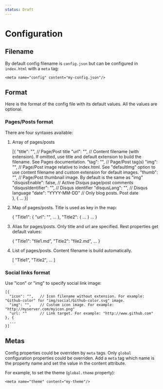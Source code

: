 ```yaml
---
status: Draft
---
```

# Configuration

## Filename

By default config filename is `config.json` but can be configured in `index.html` with a `meta` tag:

    <meta name="config" content="my-config.json"/>
    
## Format

Here is the format of the config file with its default values. All the values are optional.

<!--
* app: App configuration
	* debug: (false) Enable debug mode
	* content_path: ("content/") Path to the content folder (relative to base path)
	* content_extension: (".md") The file extension to use for content files
	* themes_path: ("themes/") Path to the themes folder (relative to base path)
	* theme: ("tipi") The currently active theme name. Set to false to disable theming
* blog: Blog configuration
	* blog_folder: ("blog") The name of the folder where your posts are stored
	* per_page: (10) The amount of the posts displayed on a single page. 0 disables pagination
	* excerpt_words: (30) The length of excerpts in words
	* date_format: ("YYYY-MM-DD") Date format (https://momentjs.com/docs/#/displaying/)
	* time_format: ("HH:mm:ss") Time format
	* permalink: (":year/:month/:day/:title") The permalink format of articles
* site: Site configuration
	* title: The title of your website
	* subtitle: The subtitle of your website
	* description: The description of your website
	* author: Your name
	* language: (en) The language of your website. Use a 2-lettter ISO-639-1 code
	* timezone: The timezone of your website. Tipi uses the setting on your computer by default. You can find the list of available timezones [here](https://en.wikipedia.org/wiki/List_of_tz_database_time_zones). Some examples are America/New_York, Japan, and UTC.
* url: URL configuration
	* url: The URL of your website	
	* root: The root directory of your website (If your website is in a subdirectory, such as http://example.org/blog, set url to http://example.org/blog and set root to /blog/)
	* permalink_defaults: Default values of each segment in permalink	
* directory
	* source_dir: ("source") Source folder. Where your content is stored
	* public_dir: ("public") Public folder. Where the static site will be generated
	* tag_dir: ("tags") Tag directory
	* archive_dir: ("archives") Archive directory
	* category_dir: ("categories") Category directory
	* code_dir: ("downloads/code") Include code directory (subdirectory of source_dir)
	* i18n_dir: (":lang") i18n directory
	* skip_render:  Paths not to be rendered. You can use glob expressions for path matching	
* writing
	* new_post_name: (":title.md") The filename format for new posts
	* default_layout: ("post") Default layout
	* titlecase: (false) Transform titles into title case?
	* external_link: (true) Open external links in new tab?
	* filename_case: (0) Transform filenames to 1 lower case; 2 upper case
	* render_drafts: (false) Display drafts?
	* post_asset_folder: (false) Enable the Asset Folder?
	* relative_link: (false) Make links relative to the root folder?
	* future: (true) Display future posts?
	* highlight:  Code block settings	
* Category & Tag:
	* default_category: (uncategorized) Default category
	* category_map: Category slugs	
	* tag_map: Tag slugs	
* Pagination
	* pagination_dir: ("page") Pagination directory
* Extensions
	* deploy: Deployment setting
* Include/Exclude Files or Folders
	* include: Hexo defaultly ignore hidden files and folders, but set this field will make Hexo process them
	* exclude: Hexo process will ignore files list under this field
	
```
{
  "global": {   // Global configuration
    "title": "Untitled",  // Site title
    "description": "",    // Site description
    "author": "",         // Site author
    "welcome": "Home",    // Welcome page. Set to false or empty value to use index.html as welcome page
    "theme": false,       // Theme name from themes folder. If false, index.html is used as theme template.
    "extension": "md",    // Default extension for content files
    "logo": "",           // Image logo
    "appDir": ".",        // Root Tipi directory with assets, themes, etc. Relative to index.html
    "contentDir": "content/",   // Content files directory relative to index.html
	"defaultImg": false,		// By default, pages/posts images are empty.
								// Set to true to use image with same content filename and .jpg extension.
								// Set to string to use image with same content filename and custom extension (without dot), e.g. "png"
	"thumb": "img/thumb.jpg",	// Thumb image for pages/posts without image. Relative to index.html
	"breadcrumbHome": "#/"		// Override URL for breadcrumb home link. Set to false to hide home link.
  },
  "metadata": {   // Content files metadata configuration
    "begin": "---",       // Metadata block prefix
    "end": "---"          // Metadata block suffix. For example, change to "..." to be compatible with YAML syntax 
  },
  "footer": {     // Footer configuration
    "copyright": "",      // Copyright notice
    "poweredBy": "Powered by <a href='http://github.com/dewanee-es/tipi'>Tipi</a>"  // Powered by notice
  },
  "social": [     // Social links. See format below
  ],
  "pages": {      // Pages list. See pages/posts format below.
  },
  "posts": {      // Posts list (blog). See pages/posts format below.
  },
  "theme": {      // Theme configuration. Some themes use their own properties.
    "template": "index.html", // Theme template filename
    "style": "",              // Theme style. For themes with different styles. For example, in bootstrap theme is the bootswatch style name.
    "iconClass": "fa fa-"    // CSS class prefix for icons. Default value works with Font Awesome icons.
  },
  "addons": {     // Addons configuration. Set addon to true to activate
    "fontAwesome": false,     // Font Awesome icons
	"highlight": false,       // Highlight.JS. Set to stylesheet name, for example "default". Set to true for custom stylesheet.
    "pace": false,            // Pace loader
  }
}
```
-->

### Pages/Posts format

There are four syntaxes available:

1. Array of pages/posts

      [{
        "title": "",  // Page/Post title
        "url": "",    // Content filename (with extension). If omitted, use title and default extension to build the filename. See Pages documentation.
        "tag": "",    // Page/Post tag(s)
        "img": "",    // Page/Post image relative to index.html. See "defaultImg" option to use content filename and custom extension for default images.
        "thumb": "",  // Page/Post thumbnail image. By default is the same as "img"
        "disqusEnable": false,  // Active Disqus page/post comments
        "disqusIdentifier": "", // Disqus identifier
        "disqusLang": "",       // Disqus language
        "date": "YYYY-MM-DD"    // Only blog posts. Post date              
      }, {
        ...
      }]
      
2. Map of pages/posts. Title is used as key in the map:

      {
        "Title1": {
          "url": "",
          ...
        },
        "Title2": { ... }
        ...
      }
      
3. Alias for pages/posts. Only title and url are specified. Rest properties get default values:

      {
        "Title1": "file1.md",
        "Title2": "file2.md",
        ...
      }
      
4. List of pages/posts. Content filename is build automatically.

      [
        "Title1",
        "Title2",
        ...
      ]
      
### Social links format

Use "icon" or "img" to specify social link image:

    [{
      "icon": "",	// Icon filename without extension. For example: "Github-color" for "img/social/Github-color.svg" image.
	  "img": "",  	// Custom icon image. For example: "http://myserver.com/myicon.png"
      "url: ""    	// Link target. For example: "http://www.github.com"
    }, {
      ...
    }] 

## Metas

Config properties could be overriden by `meta` tags. Only `global` configuration properties could be overriden. Add a `meta` tag which name is the property name and set the value in the content attribute.

For example, to set the theme (`global.theme` property):

    <meta name="theme" content="my-theme"/>